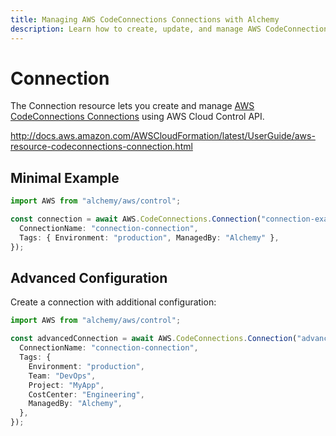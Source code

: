 ```yaml
---
title: Managing AWS CodeConnections Connections with Alchemy
description: Learn how to create, update, and manage AWS CodeConnections Connections using Alchemy Cloud Control.
---
```


# Connection

The Connection resource lets you create and manage [AWS CodeConnections Connections](https://docs.aws.amazon.com/codeconnections/latest/userguide/) using AWS Cloud Control API.

http://docs.aws.amazon.com/AWSCloudFormation/latest/UserGuide/aws-resource-codeconnections-connection.html

## Minimal Example

```ts
import AWS from "alchemy/aws/control";

const connection = await AWS.CodeConnections.Connection("connection-example", {
  ConnectionName: "connection-connection",
  Tags: { Environment: "production", ManagedBy: "Alchemy" },
});
```

## Advanced Configuration

Create a connection with additional configuration:

```ts
import AWS from "alchemy/aws/control";

const advancedConnection = await AWS.CodeConnections.Connection("advanced-connection", {
  ConnectionName: "connection-connection",
  Tags: {
    Environment: "production",
    Team: "DevOps",
    Project: "MyApp",
    CostCenter: "Engineering",
    ManagedBy: "Alchemy",
  },
});
```


